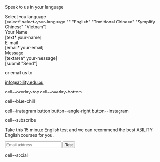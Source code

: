 <p class="sub-title">Speak to us in your language</p>

<div class="input-group">
<label><span class="label">Select you language</span>
<div class="input-control">[select* select-your-language "" "English" "Traditional Chinese" "Symplify Chinese" "Vietnam"]</div>
</label>
</div>

<div class="clearfix">
<div class="input-group col">
<label><span class="label">Your Name</span>
<div class="input-control">[text* your-name]</div>
</label>
</div>

<div class="input-group col col-right">
<label><span class="label">E-mail</span>
<div class="input-control">[email* your-email]</div>
</label>
</div>
</div>

<div class="input-group">
<label><span class="label">Message</span>
<div class="input-control">[textarea* your-message]</div>
</label>
</div>

<div class="form--button">[submit "Send"]</div>

<p class="info">or email us to</p>
<p class="info"><a href="mailto:info@ability.edu.au">info@ability.edu.au</a></p>


cell--overlay-top
cell--overlay-bottom


cell--blue-chill



cell--instagram
button button--angle-right button--instagram

cell--subscribe
<p>Take this 15 minute English test and we can recommend the best ABILITY English courses for you. </p>
<div class="form-subscribe">
        <input type="email" placeholder="Email address" class="input-text" />
        <button class="button">Test</button>
</div>

cell--social
<a href="#"><i class="fa fa-google-plus"></i></a>
<a href="#"><i class="fa fa-facebook"></i></a>
<a href="#"><i class="fa fa-twitter"></i></a>
<a href="#"><i class="fa fa-instagram"></i></a>

